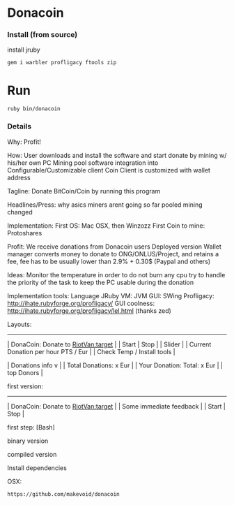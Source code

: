 # Donacoin

### 



### Install (from source)


install jruby


    gem i warbler profligacy ftools zip


# Run

    ruby bin/donacoin



### Details


Why:
  Profit!

How:
  User downloads and install the software and start donate by mining w/ his/her own PC
  Mining pool software integration into Configurable/Customizable client
  Coin Client is customized with wallet address

Tagline:
  Donate BitCoin/Coin by running this program

Headlines/Press:
  why asics miners arent going so far
  pooled mining changed

Implementation:
  First OS: Mac OSX, then Winzozz
  First Coin to mine: Protoshares
  

Profit:
  We receive donations from Donacoin users
  Deployed version Wallet manager converts money to donate to ONG/ONLUS/Project, and retains a fee, fee has to be usually lower than 2.9% + 0.30$ (Paypal and others) 
  
Ideas:
  Monitor the temperature in order to do not burn any cpu
  try to handle the priority of the task to keep the PC usable during the donation


Implementation tools:
  Language JRuby
  VM: JVM
  GUI: SWing
  Profligacy: http://ihate.rubyforge.org/profligacy/
  GUI coolness: http://ihate.rubyforge.org/profligacy/lel.html (thanks zed) 


Layouts:
   ______________________________________
  | DonaCoin: Donate to <RiotVan:target> |
  | Start | Stop                         |
  | Slider                               |
  | Current Donation per hour PTS / Eur  |
  | Check Temp / Install tools           |
  
  | Donations info v                     |
  | Total Donations: x Eur               |
  | Your Donation: Total: x Eur          |
  | top Donors                           |
    
  
  first version:
  
   ______________________________________
  | DonaCoin: Donate to <RiotVan:target> |
  | Some immediate feedback              |
  | Start | Stop                         |
  
  
  first step: [Bash]
  
  binary version
  
    
  
  
  compiled version
  
  Install dependencies
  
  OSX:
  
    https://github.com/makevoid/donacoin
  
  